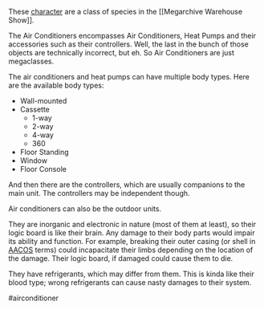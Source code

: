 These [character](Characters) are a class of species in the [[Megarchive Warehouse Show]]. 

The Air Conditioners encompasses Air Conditioners, Heat Pumps and their accessories such as their controllers. Well, the last in the bunch of those objects are technically incorrect, but eh. So Air Conditioners are just megaclasses.

The air conditioners and heat pumps can have multiple body types. Here are the available body types:

- Wall-mounted
- Cassette
	- 1-way
	- 2-way
	- 4-way
	- 360
- Floor Standing
- Window
- Floor Console

And then there are the controllers, which are usually companions to the main unit. The controllers may be independent though.

Air conditioners can also be the outdoor units.

They are inorganic and electronic in nature (most of them at least), so their logic board is like their brain. Any damage to their body parts would impair its ability and function. For example, breaking their outer casing (or shell in [AACOS](AACOS.md) terms) could incapacitate their limbs depending on the location of the damage. Their logic board, if damaged could cause them to die.

They have refrigerants, which may differ from them. This is kinda like their blood type; wrong refrigerants can cause nasty damages to their system.

#airconditioner
